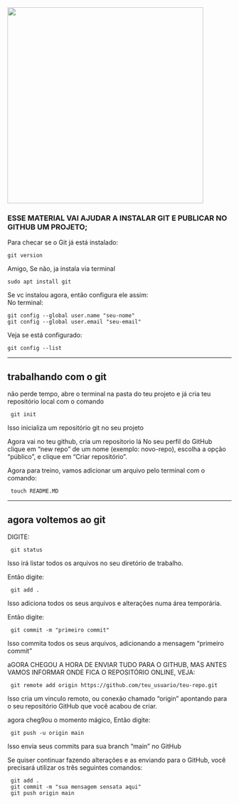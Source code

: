 <img align="center" width="440" src="https://pngimg.com/uploads/github/github_PNG15.png" >

### ESSE MATERIAL VAI AJUDAR A INSTALAR GIT E PUBLICAR NO GITHUB UM PROJETO;  

Para checar se o Git já está instalado:

    git version
    
Amigo, Se não, ja instala via terminal 
  
    sudo apt install git
    
Se vc instalou agora, então configura ele assim:  
No terminal:


    git config --global user.name "seu-nome"
    git config --global user.email "seu-email"

Veja se está configurado:

    git config --list    
    

---------------------------------
    
## trabalhando com o git

não perde tempo, abre o terminal na pasta do teu projeto e já cria teu repositório local com o comando  

     git init
      
 Isso inicializa um repositório git no seu projeto  
 
Agora vai no teu github, cria um repositorio lá
No seu perfil do GitHub clique em “new repo” de um nome (exemplo: novo-repo), escolha a opção “público”, e clique em “Criar repositório”.


Agora para treino, vamos adicionar um arquivo pelo terminal com o comando: 

     touch README.MD

----------

## agora voltemos ao git
DIGITE: 
     
     git status

Isso irá listar todos os arquivos no seu diretório de trabalho.


Então digite:

     git add .

Isso adiciona todos os seus arquivos e alterações numa área temporária.

Então digite:

     git commit -m "primeiro commit"

Isso commita todos os seus arquivos, adicionando a mensagem “primeiro commit”

aGORA CHEGOU A HORA DE ENVIAR TUDO PARA O GITHUB, MAS ANTES VAMOS INFORMAR ONDE FICA O REPOSITÓRIO ONLINE, VEJA:

     git remote add origin https://github.com/teu_usuario/teu-repo.git

Isso cria um vinculo remoto, ou conexão chamado “origin” apontando para o seu repositório GitHub que você acabou de criar.

agora cheg9ou o momento mágico, Então digite:

     git push -u origin main

Isso envia seus commits para sua branch “main” no GitHub



Se quiser continuar fazendo alterações e as enviando para o GitHub, você precisará utilizar os três seguintes comandos:

     git add .
     git commit -m "sua mensagem sensata aqui"
     git push origin main

